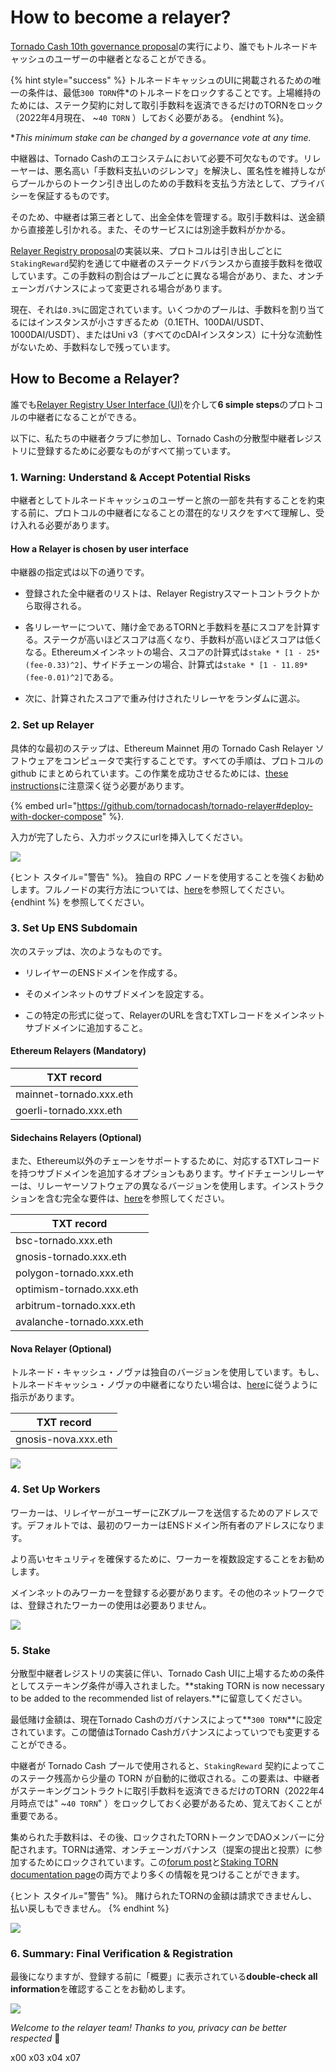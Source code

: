 # How to become a relayer?
[Tornado Cash 10th governance proposal](https://tornadocash.eth.link/governance/10)の実行により、誰でもトルネードキャッシュのユーザーの中継者となることができる。

{% hint style="success" %}
トルネードキャッシュのUIに掲載されるための唯一の条件は、最低`300 TORN`件*のトルネードをロックすることです。上場維持のためには、ステーク契約に対して取引手数料を返済できるだけのTORNをロック（2022年4月現在、 \~`40 TORN` ）しておく必要がある。
{endhint %}。

\**This minimum stake can be changed by a governance vote at any time.*

中継器は、Tornado Cashのエコシステムにおいて必要不可欠なものです。リレーヤーは、悪名高い「手数料支払いのジレンマ」を解決し、匿名性を維持しながらプールからのトークン引き出しのための手数料を支払う方法として、プライバシーを保証するものです。

そのため、中継者は第三者として、出金全体を管理する。取引手数料は、送金額から直接差し引かれる。また、そのサービスには別途手数料がかかる。

[Relayer Registry proposal](https://tornadocash.eth.link/governance/10)の実装以来、プロトコルは引き出しごとに`StakingReward`契約を通じて中継者のステークドバランスから直接手数料を徴収しています。この手数料の割合はプールごとに異なる場合があり、また、オンチェーンガバナンスによって変更される場合があります。

現在、それは`0.3%`に固定されています。いくつかのプールは、手数料を割り当てるにはインスタンスが小さすぎるため（0.1ETH、100DAI/USDT、1000DAI/USDT）、またはUni v3（すべてのcDAIインスタンス）に十分な流動性がないため、手数料なしで残っています。

## How to Become a Relayer?
誰でも[Relayer Registry User Interface (UI)](https://relayers-network.tornadocash.eth.limo)を介して**6 simple steps**のプロトコルの中継者になることができる。

以下に、私たちの中継者クラブに参加し、Tornado Cashの分散型中継者レジストリに登録するために必要なものがすべて揃っています。

### 1. Warning: Understand & Accept Potential Risks
中継者としてトルネードキャッシュのユーザーと旅の一部を共有することを約束する前に、プロトコルの中継者になることの潜在的なリスクをすべて理解し、受け入れる必要があります。

#### How a Relayer is chosen by user interface
中継器の指定式は以下の通りです。

* 登録された全中継者のリストは、Relayer Registryスマートコントラクトから取得される。

* 各リレーヤーについて、賭け金であるTORNと手数料を基にスコアを計算する。ステークが高いほどスコアは高くなり、手数料が高いほどスコアは低くなる。Ethereumメインネットの場合、スコアの計算式は`stake * [1 - 25*(fee-0.33)^2]`、サイドチェーンの場合、計算式は`stake * [1 - 11.89*(fee-0.01)^2]`である。

* 次に、計算されたスコアで重み付けされたリレーヤをランダムに選ぶ。

### 2. Set up Relayer
具体的な最初のステップは、Ethereum Mainnet 用の Tornado Cash Relayer ソフトウェアをコンピュータで実行することです。すべての手順は、プロトコルの github にまとめられています。この作業を成功させるためには、[these instructions](https://github.com/tornadocash/tornado-relayer#deploy-with-docker-compose)に注意深く従う必要があります。

{% embed url="https://github.com/tornadocash/tornado-relayer#deploy-with-docker-compose" %}.

入力が完了したら、入力ボックスにurlを挿入してください。

![](<../.gitbook/assets/2 (1).png>)

{ヒント スタイル="警告" %}。
独自の RPC ノードを使用することを強くお勧めします。フルノードの実行方法については、[here](https://github.com/feshchenkod/rpc-nodes)を参照してください。
{endhint %} を参照してください。

### 3. Set Up ENS Subdomain
次のステップは、次のようなものです。

* リレイヤーのENSドメインを作成する。

* そのメインネットのサブドメインを設定する。

* この特定の形式に従って、RelayerのURLを含むTXTレコードをメインネットサブドメインに追加すること。

#### **Ethereum Relayers (Mandatory)**
|TXT record|
|-|
|mainnet-tornado.xxx.eth|
|goerli-tornado.xxx.eth|

#### **Sidechains Relayers (Optional)**
また、Ethereum以外のチェーンをサポートするために、対応するTXTレコードを持つサブドメインを追加するオプションもあります。サイドチェーンリレーヤーは、リレーヤーソフトウェアの異なるバージョンを使用します。インストラクションを含む完全な要件は、[here](https://github.com/tornadocash/tornado-relayer/blob/light/README.md)を参照してください。

|TXT record|
|-|
|bsc-tornado.xxx.eth|
|gnosis-tornado.xxx.eth|
|polygon-tornado.xxx.eth|
|optimism-tornado.xxx.eth|
|arbitrum-tornado.xxx.eth|
|avalanche-tornado.xxx.eth|

#### **Nova Relayer (Optional)**
トルネード・キャッシュ・ノヴァは独自のバージョンを使用しています。もし、トルネードキャッシュ・ノヴァの中継者になりたい場合は、[here](https://github.com/tornadocash/tornado-pool-relayer#deploy-with-docker-compose)に従うように指示があります。

|TXT record|
|-|
|gnosis-nova.xxx.eth|

![](../.gitbook/assets/3.png)

### **4. Set Up Workers**
ワーカーは、リレイヤーがユーザーにZKプルーフを送信するためのアドレスです。デフォルトでは、最初のワーカーはENSドメイン所有者のアドレスになります。

より高いセキュリティを確保するために、ワーカーを複数設定することをお勧めします。

メインネットのみワーカーを登録する必要があります。その他のネットワークでは、登録されたワーカーの使用は必要ありません。

![](../.gitbook/assets/4.png)

### 5. Stake
分散型中継者レジストリの実装に伴い、Tornado Cash UIに上場するための条件としてステーキング条件が導入されました。**staking TORN is now necessary to be added to the recommended list of relayers.**に留意してください。

最低賭け金額は、現在Tornado Cashのガバナンスによって**`300 TORN`**に設定されています。この閾値はTornado Cashガバナンスによっていつでも変更することができる。

中継者が Tornado Cash プールで使用されると、`StakingReward` 契約によってこのステーク残高から少量の TORN が自動的に徴収される。この要素は、中継者がステーキングコントラクトに取引手数料を返済できるだけのTORN（2022年4月時点では" \~`40 TORN`" ）をロックしておく必要があるため、覚えておくことが重要である。

集められた手数料は、その後、ロックされたTORNトークンでDAOメンバーに分配されます。TORNは通常、オンチェーンガバナンス（提案の提出と投票）に参加するためにロックされています。この[forum post](https://torn.community/t/proposal-relayer-registry-setting-parameters-after-audit/2134)と[Staking TORN documentation page](staking/)の両方でより多くの情報を見つけることができます。

{ヒント スタイル="警告" %}。
賭けられたTORNの金額は請求できませんし、払い戻しもできません。
{% endhint %}

![](../.gitbook/assets/5.png)

### 6. Summary: Final Verification & Registration
最後になりますが、登録する前に「概要」に表示されている**double-check all information**を確認することをお勧めします。

![](../.gitbook/assets/6.png)

*Welcome to the relayer team! Thanks to you, privacy can be better respected* 💚

x00 x03 x04 x07

